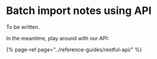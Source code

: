 # Batch import notes using API

To be written.

In the meantime, play around with our API:

{% page-ref page="../reference-guides/restful-api/" %}



